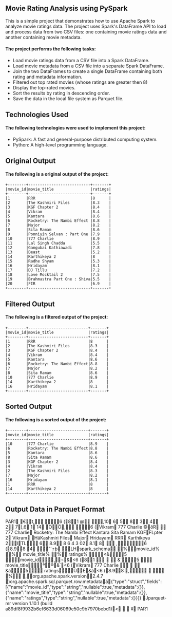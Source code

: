 ## Movie Rating Analysis using PySpark
This is a simple project that demonstrates how to use Apache Spark to analyze movie ratings data. The project uses Spark's DataFrame API to load and process data from two CSV files: one containing movie ratings data and another containing movie metadata.

#### The project performs the following tasks:

* Load movie ratings data from a CSV file into a Spark DataFrame.
* Load movie metadata from a CSV file into a separate Spark DataFrame.
* Join the two DataFrames to create a single DataFrame containing both rating and metadata information.
* Filtered out top rated movies (whose ratings are greater then 8)
* Display the top-rated movies.
* Sort the results by rating in descending order.
* Save the data in the local file system as Parquet file.

## Technologies Used
#### The following technologies were used to implement this project:

* PySpark: A fast and general-purpose distributed computing system.
* Python: A high-level programming language.

## Original Output
#### The following is a original output of the project:

```
+--------+---------------------------+-------+
|movie_id|movie_title                |ratings|
+--------+---------------------------+-------+
|1       |RRR                        |8      |
|2       |The Kashmiri Files         |8.3    |
|3       |KGF Chapter 2              |8.4    |
|4       |Vikram                     |8.4    |
|5       |Kantara                    |8.6    |
|6       |Rocketry: The Nambi Effect |8.8    |
|7       |Major                      |8.2    |
|8       |Sita Ramam                 |8.6    |
|9       |Ponniyin Selvan : Part One |7.9    |
|10      |777 Charlie                |8.9    |
|11      |Lal Singh Chadda           |5.5    |
|12      |Gangubai Kathiawadi        |7.8    |
|13      |Beast                      |5.2    |
|14      |Karthikeya 2               |8      |
|15      |Radhe Shyam                |5.3    |
|16      |Hridayam                   |8.1    |
|17      |DJ Tillu                   |7.2    |
|18      |Love Mocktail 2            |7.5    |
|19      |Brahmastra Part One : Shiva|5.5    |
|20      |FIR                        |6.9    |
+--------+---------------------------+-------+

```
## Filtered Output
#### The following is a filtered output of the project:

```
+--------+--------------------------+-------+
|movie_id|movie_title               |ratings|
+--------+--------------------------+-------+
|1       |RRR                       |8      |
|2       |The Kashmiri Files        |8.3    |
|3       |KGF Chapter 2             |8.4    |
|4       |Vikram                    |8.4    |
|5       |Kantara                   |8.6    |
|6       |Rocketry: The Nambi Effect|8.8    |
|7       |Major                     |8.2    |
|8       |Sita Ramam                |8.6    |
|10      |777 Charlie               |8.9    |
|14      |Karthikeya 2              |8      |
|16      |Hridayam                  |8.1    |
+--------+--------------------------+-------+

```
## Sorted Output
#### The following is a sorted output of the project:

```
+--------+--------------------------+-------+
|movie_id|movie_title               |ratings|
+--------+--------------------------+-------+
|10      |777 Charlie               |8.9    |
|6       |Rocketry: The Nambi Effect|8.8    |
|5       |Kantara                   |8.6    |
|8       |Sita Ramam                |8.6    |
|3       |KGF Chapter 2             |8.4    |
|4       |Vikram                    |8.4    |
|2       |The Kashmiri Files        |8.3    |
|7       |Major                     |8.2    |
|16      |Hridayam                  |8.1    |
|1       |RRR                       |8      |
|14      |Karthikeya 2              |8      |
+--------+--------------------------+-------+
```

## Output Data in Parquet Format

PAR1 €t, 6 (81   @   ,10   6   5 8 3 4 2 7),6   1   14 ÒÖ, 6 (Vikram
777 Charlie   ©ðR   
   777 Charlie   Rocketry: The Nambi Effect    Kantara
   Sita Ramam
   KGFFLpter 2   Vikram   HäKashmiri Files   Major   Hridayam   RRR   Karthikeya 2lTL  6   8.9  8	  6	  4	  3	 02   8.1   8  ,6 (8.98   4   ˆ´±þ LHspark_schema %movie_id%  %
movie_title%  % ratings%  <&5 movie_id¸¬&<6 (81      &´5 
movie_titleª®&´<6 (Vikram
777 Charlie      &â5 ratingsÜÈ&â<6 (8.98 ,     ¾ ,org.apache.spark.version2.4.7 )org.apache.spark.sql.parquet.row.metadataä{"type":"struct","fields":[{"name":"movie_id","type":"string","nullable":true,"metadata":{}},{"name":"movie_title","type":"string","nullable":true,"metadata":{}},{"name":"ratings","type":"string","nullable":true,"metadata":{}}]} Jparquet-mr version 1.10.1 (build a89df8f9932b6ef6633d06069e50c9b7970bebd1)<       ¥  PAR1
```
